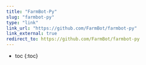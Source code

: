 ```yaml
---
title: "FarmBot-Py"
slug: "farmbot-py"
type: "link"
link_url: "https://github.com/FarmBot/farmbot-py"
link_external: true
redirect_to: https://github.com/FarmBot/farmbot-py
---
```


* toc
{:toc}

